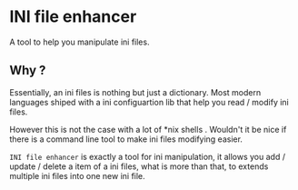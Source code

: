 # INI file enhancer

A tool to help you manipulate ini files.

## Why ?

Essentially, an ini files is nothing but just a dictionary. Most modern languages shiped with a ini configuartion lib that help you read / modify ini files.

However this is not the case with a lot of *nix shells . Wouldn't it be nice if there is a command line tool to make ini files modifying easier.

`INI file enhancer` is exactly a tool for ini manipulation, it allows you add / update / delete a item of a ini files, what is more than that, to extends multiple ini files into one new ini file.
